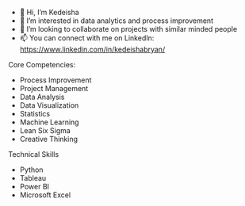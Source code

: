 - 👋 Hi, I’m Kedeisha
- 👀 I’m interested in data analytics and process improvement
- 💞️ I’m looking to collaborate on projects with similar minded people
- 📫 You can connect with me on LinkedIn: https://www.linkedin.com/in/kedeishabryan/

Core Competencies:
- Process Improvement
- Project Management
- Data Analysis
- Data Visualization
- Statistics
- Machine Learning
- Lean Six Sigma
- Creative Thinking

Technical Skills
- Python
- Tableau
- Power BI
- Microsoft Excel
  

